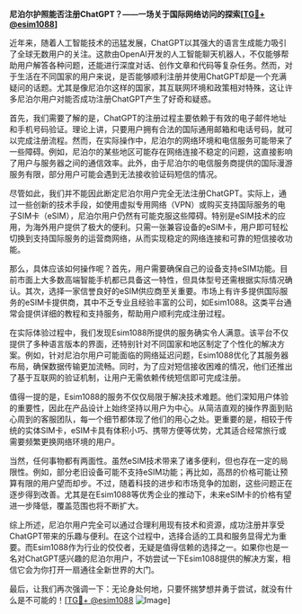 **尼泊尔护照能否注册ChatGPT？——一场关于国际网络访问的探索[[TG💪+ @esim1088](https://t.me/s/esim1088)]**

近年来，随着人工智能技术的迅猛发展，ChatGPT以其强大的语言生成能力吸引了全球无数用户的关注。这款由OpenAI开发的人工智能聊天机器人，不仅能够帮助用户解答各种问题，还能进行深度对话、创作文章和代码等复杂任务。然而，对于生活在不同国家的用户来说，是否能够顺利注册并使用ChatGPT却是一个充满疑问的话题。尤其是像尼泊尔这样的国家，其互联网环境和政策相对特殊，这让许多尼泊尔用户对能否成功注册ChatGPT产生了好奇和疑惑。

首先，我们需要了解的是，ChatGPT的注册过程主要依赖于有效的电子邮件地址和手机号码验证。理论上讲，只要用户拥有合法的国际通用邮箱和电话号码，就可以完成注册流程。然而，在实际操作中，尼泊尔的网络环境和电信服务可能带来了一些障碍。例如，尼泊尔的某些地区可能存在网络连接不稳定的问题，这直接影响了用户与服务器之间的通信效率。此外，由于尼泊尔的电信服务商提供的国际漫游服务有限，部分用户可能会遇到无法接收验证码短信的情况。

尽管如此，我们并不能因此断定尼泊尔用户完全无法注册ChatGPT。实际上，通过一些创新的技术手段，如使用虚拟专用网络（VPN）或购买支持国际服务的电子SIM卡（eSIM），尼泊尔用户仍然有可能克服这些障碍。特别是eSIM技术的应用，为海外用户提供了极大的便利。只需一张兼容设备的eSIM卡，用户即可轻松切换到支持国际服务的运营商网络，从而实现稳定的网络连接和可靠的短信接收功能。

那么，具体应该如何操作呢？首先，用户需要确保自己的设备支持eSIM功能。目前市面上大多数高端智能手机都已具备这一特性，但具体型号还需根据实际情况确认。其次，选择一家信誉良好的eSIM供应商至关重要。市场上有许多提供国际服务的eSIM卡提供商，其中不乏专业且经验丰富的公司，如Esim1088。这类平台通常会提供详细的教程和支持服务，帮助用户顺利完成注册过程。

在实际体验过程中，我们发现Esim1088所提供的服务确实令人满意。该平台不仅提供了多种语言版本的界面，还特别针对不同国家和地区制定了个性化的解决方案。例如，针对尼泊尔用户可能面临的网络延迟问题，Esim1088优化了其服务器布局，确保数据传输更加流畅。同时，为了应对短信接收困难的情况，他们还推出了基于互联网的验证机制，让用户无需依赖传统短信即可完成注册。

值得一提的是，Esim1088的服务不仅仅局限于解决技术难题。他们深知用户体验的重要性，因此在产品设计上始终坚持以用户为中心。从简洁直观的操作界面到贴心周到的客服团队，每一个细节都体现了他们的用心之处。更重要的是，相较于传统的实体SIM卡，eSIM卡具有体积小巧、携带方便等优势，尤其适合经常旅行或需要频繁更换网络环境的用户。

当然，任何事物都有两面性。虽然eSIM技术带来了诸多便利，但也存在一定的局限性。例如，部分老旧设备可能不支持eSIM功能；再比如，高昂的价格可能让预算有限的用户望而却步。不过，随着科技的进步和市场竞争的加剧，这些问题正在逐步得到改善。尤其是在Esim1088等优秀企业的推动下，未来eSIM卡的价格有望进一步降低，覆盖范围也将不断扩大。

综上所述，尼泊尔用户完全可以通过合理利用现有技术和资源，成功注册并享受ChatGPT带来的乐趣与便利。在这个过程中，选择合适的工具和服务显得尤为重要。而Esim1088作为行业的佼佼者，无疑是值得信赖的选择之一。如果你也是一名对ChatGPT感兴趣的尼泊尔用户，不妨尝试一下Esim1088提供的解决方案，相信它会为你打开一扇通往全新世界的大门。

最后，让我们再次强调一下：无论身处何地，只要怀揣梦想并勇于尝试，就没有什么是不可能的！[[TG💪+ @esim1088](https://t.me/s/esim1088) ![Image](https://i.postimg.cc/4NQfJmqS/Snipaste-2025-05-13-00-14-12.png)]